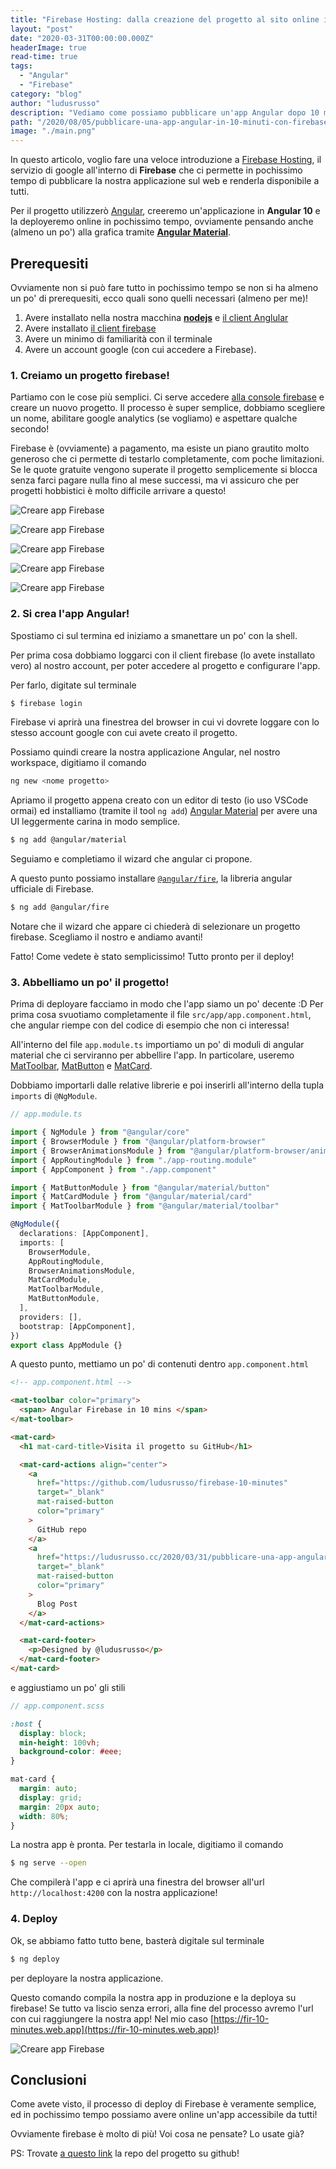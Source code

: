 ```yaml
---
title: "Firebase Hosting: dalla creazione del progetto al sito online in 10 minuti"
layout: "post"
date: "2020-03-31T00:00:00.000Z"
headerImage: true
read-time: true
tags:
  - "Angular"
  - "Firebase"
category: "blog"
author: "ludusrusso"
description: "Vediamo come possiamo pubblicare un'app Angular dopo 10 minuti dalla creazione del progetto sfruttando firebase hosting"
path: "/2020/08/05/pubblicare-una-app-angular-in-10-minuti-con-firebase-hosting/"
image: "./main.png"
---
```


In questo articolo, voglio fare una veloce introduzione a [Firebase Hosting](https://firebase.google.com/),
il servizio di google all'interno di **Firebase** che ci permette in pochissimo tempo di pubblicare
la nostra applicazione sul web e renderla disponibile a tutti.

Per il progetto utilizzerò [Angular](https://angular.io/), creeremo un'applicazione in **Angular 10** e
la deployeremo online in pochissimo tempo, ovviamente pensando anche (almeno un po') alla grafica
tramite [**Angular Material**](https://material.angular.io/).

## Prerequesiti

Ovviamente non si può fare tutto in pochissimo tempo se non si ha almeno un po' di prerequesiti, ecco
quali sono quelli necessari (almeno per me)!

1. Avere installato nella nostra macchina [**nodejs**](https://nodejs.org/it/) e [il client Anglular](https://angular.io/cli)
2. Avere installato [il client firebase](https://firebase.google.com/docs/cli)
3. Avere un minimo di familiarità con il terminale
4. Avere un account google (con cui accedere a Firebase).

### 1. Creiamo un progetto firebase!

Partiamo con le cose più semplici. Ci serve accedere [alla console firebase](https://console.firebase.google.com) e creare un nuovo progetto. Il processo è super semplice, dobbiamo scegliere un nome, abilitare google analytics (se vogliamo) e aspettare qualche secondo!

Firebase è (ovviamente) a pagamento, ma esiste un piano grautito molto generoso che ci permette di testarlo completamente, com poche limitazioni. Se le quote gratuite vengono superate il progetto semplicemente si blocca senza farci pagare nulla fino al mese successi, ma vi assicuro che per progetti hobbistici è molto difficile arrivare a questo!

![Creare app Firebase](./firebase-1.png)

![Creare app Firebase](./firebase-2.png)

![Creare app Firebase](./firebase-3.png)

![Creare app Firebase](./firebase-4.png)

![Creare app Firebase](./firebase-5.png)

### 2. Si crea l'app Angular!

Spostiamo ci sul termina ed iniziamo a smanettare un po' con la shell.

Per prima cosa dobbiamo loggarci con il client firebase (lo avete installato vero) al nostro account, per poter accedere al progetto e configurare l'app.

Per farlo, digitate sul terminale

```bash
$ firebase login
```

Firebase vi aprirà una finestrea del browser in cui vi dovrete loggare con lo stesso account google con cui avete creato il progetto.

Possiamo quindi creare la nostra applicazione Angular, nel nostro workspace, digitiamo il comando

```bash
ng new <nome progetto>
```

<script id="asciicast-aMKnWHeicTOAWuoEvzieR6RPh" src="https://asciinema.org/a/aMKnWHeicTOAWuoEvzieR6RPh.js" async></script>

Apriamo il progetto appena creato con un editor di testo (io uso VSCode ormai) ed installiamo (tramite il tool `ng add`) [Angular Material](https://material.angular.io/) per avere una UI leggermente carina in modo semplice.

```bash
$ ng add @angular/material
```

<script id="asciicast-6Wd52K6z8yHc743OV3Q9xZlp1" src="https://asciinema.org/a/6Wd52K6z8yHc743OV3Q9xZlp1.js" async></script>

Seguiamo e completiamo il wizard che angular ci propone.

A questo punto possiamo installare [`@angular/fire`](https://github.com/angular/angularfire), la libreria angular ufficiale di Firebase.

```bash
$ ng add @angular/fire
```

Notare che il wizard che appare ci chiederà di selezionare un progetto firebase. Scegliamo il nostro e andiamo avanti!

<script id="asciicast-6Be0gm8tXsJMSXQokSV20nK5a" src="https://asciinema.org/a/6Be0gm8tXsJMSXQokSV20nK5a.js" async></script>

Fatto! Come vedete è stato semplicissimo! Tutto pronto per il deploy!

### 3. Abbelliamo un po' il progetto!

Prima di deployare facciamo in modo che l'app siamo un po' decente :D
Per prima cosa svuotiamo completamente il file `src/app/app.component.html`, che angular riempe con del codice di esempio che non ci interessa!

All'interno del file `app.module.ts` importiamo un po' di moduli di angular material che ci serviranno per abbellire l'app. In particolare, useremo [MatToolbar](https://material.angular.io/components/toolbar/overview), [MatButton](https://material.angular.io/components/button/overview) e [MatCard](https://material.angular.io/components/card/overview).

Dobbiamo importarli dalle relative librerie e poi inserirli all'interno della tupla `imports` di `@NgModule`.

```ts
// app.module.ts

import { NgModule } from "@angular/core"
import { BrowserModule } from "@angular/platform-browser"
import { BrowserAnimationsModule } from "@angular/platform-browser/animations"
import { AppRoutingModule } from "./app-routing.module"
import { AppComponent } from "./app.component"

import { MatButtonModule } from "@angular/material/button"
import { MatCardModule } from "@angular/material/card"
import { MatToolbarModule } from "@angular/material/toolbar"

@NgModule({
  declarations: [AppComponent],
  imports: [
    BrowserModule,
    AppRoutingModule,
    BrowserAnimationsModule,
    MatCardModule,
    MatToolbarModule,
    MatButtonModule,
  ],
  providers: [],
  bootstrap: [AppComponent],
})
export class AppModule {}
```

A questo punto, mettiamo un po' di contenuti dentro `app.component.html`

```html
<!-- app.component.html -->

<mat-toolbar color="primary">
  <span> Angular Firebase in 10 mins </span>
</mat-toolbar>

<mat-card>
  <h1 mat-card-title>Visita il progetto su GitHub</h1>

  <mat-card-actions align="center">
    <a
      href="https://github.com/ludusrusso/firebase-10-minutes"
      target="_blank"
      mat-raised-button
      color="primary"
    >
      GitHub repo
    </a>
    <a
      href="https://ludusrusso.cc/2020/03/31/pubblicare-una-app-angular-in-10-minuti-con-firebase-hosting/"
      target="_blank"
      mat-raised-button
      color="primary"
    >
      Blog Post
    </a>
  </mat-card-actions>

  <mat-card-footer>
    <p>Designed by @ludusrusso</p>
  </mat-card-footer>
</mat-card>
```

e aggiustiamo un po' gli stili

```scss
// app.component.scss

:host {
  display: block;
  min-height: 100vh;
  background-color: #eee;
}

mat-card {
  margin: auto;
  display: grid;
  margin: 20px auto;
  width: 80%;
}
```

La nostra app è pronta. Per testarla in locale, digitiamo il comando

```bash
$ ng serve --open
```

Che compilerà l'app e ci aprirà una finestra del browser all'url `http://localhost:4200` con la nostra applicazione!

### 4. Deploy

Ok, se abbiamo fatto tutto bene, basterà digitale sul terminale

```bash
$ ng deploy
```

per deployare la nostra applicazione.

<script id="asciicast-wjSdIKxgFJ8DsiGzkTKb5xAiS" src="https://asciinema.org/a/wjSdIKxgFJ8DsiGzkTKb5xAiS.js" async></script>

Questo comando compila la nostra app in produzione e la deploya su firebase! Se tutto va liscio senza errori, alla fine del processo avremo l'url con cui raggiungere la nostra app! Nel mio caso [https://fir-10-minutes.web.app](https://fir-10-minutes.web.app)!

![Creare app Firebase](./app.png)

## Conclusioni

Come avete visto, il processo di deploy di Firebase è veramente semplice, ed in pochissimo tempo possiamo avere online un'app accessibile da tutti!

Ovviamente firebase è molto di più! Voi cosa ne pensate? Lo usate già?

PS: Trovate [a questo link](https://github.com/ludusrusso/firebase-10-minutes) la repo del progetto su github!
